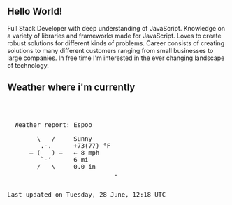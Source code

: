## Hello World!

Full Stack Developer with deep understanding of JavaScript. Knowledge on a variety of libraries and frameworks made for JavaScript. Loves to create robust solutions for different kinds of problems. Career consists of creating solutions to many different customers ranging from small businesses to large companies. In free time I'm interested in the ever changing landscape of technology. 

## Weather where i'm currently  
<pre>


 
  Weather report: Espoo  
    
        \   /     Sunny  
         .-.      +73(77) °F  
      ― (   ) ―   ← 8 mph  
         `-’      6 mi  
        /   \     0.0 in  
                             .


Last updated on Tuesday, 28 June, 12:18 UTC
</pre>
